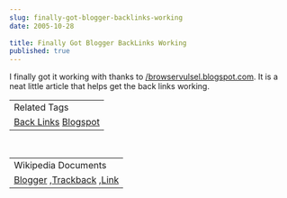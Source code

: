 ```yaml
---
slug: finally-got-blogger-backlinks-working
date: 2005-10-28
 
title: Finally Got Blogger BackLinks Working
published: true
---
```

I finally got it working with thanks to <a href="http://browservulsel.blogspot.com/2005/10/blogger-backlinks-custom-way.html">/browservulsel.blogspot.com</a>.  It is a neat little article that helps get the back links working.<p /><table class="TechnoratiHead TagHeader">
<tr><td>Related Tags</td></tr>
<tr class="Technorati"><td>
<a href="https://paul.kinlan.me/tags/Back%20Links" class="Tag" rel="tag">Back Links</a> <a href="https://paul.kinlan.me/tags/Blogspot" class="Tag" rel="tag">Blogspot</a>
</td></tr>
</table><br /><table class="TechnoratiHead TagHeader">
<tr><td>Wikipedia Documents</td></tr>
<tr class="Technorati"><td>
<a href="http://en.wikipedia.org/wiki/Blogger">Blogger</a> ,<a href="http://en.wikipedia.org/wiki/Trackback">Trackback</a> ,<a href="http://en.wikipedia.org/wiki/Links">Link</a>
</td></tr>
</table>

